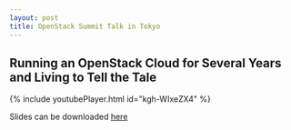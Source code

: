 ```yaml
---
layout: post
title: OpenStack Summit Talk in Tokyo
---
```


## Running an OpenStack Cloud for Several Years and Living to Tell the Tale

{% include youtubePlayer.html id="kgh-WIxeZX4" %}

Slides can be downloaded [here](https://blog.maumene.org/files/Running%20an%20OpenStack%20Cloud%20for%20several%20years%20and%20living%20to%20tell%20the%20tale.pdf)

